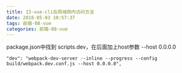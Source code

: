 ```yaml
---
title: 13-vue-cli在局域网内访问方法
date: 2018-05-03 10:57:37
tags: 前端-08-vue
categories: 前端-08-vue
---
```

package.json中找到 scripts.dev，在后面加上host参数 --host 0.0.0.0

```
"dev": "webpack-dev-server --inline --progress --config build/webpack.dev.conf.js --host 0.0.0.0",
```
